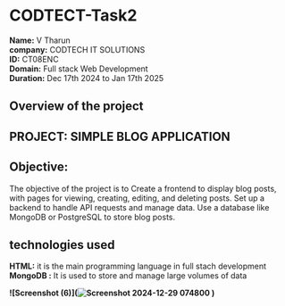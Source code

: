 # CODTECT-Task2
**Name:** V Tharun <br>
**company:** CODTECH IT SOLUTIONS<br>
**ID:** CT08ENC <br>
**Domain:** Full stack Web Development<br>
**Duration:** Dec 17th 2024 to Jan 17th 2025<br>
## Overview of the project
## PROJECT: SIMPLE BLOG APPLICATION
## Objective: 
 The objective of the project is to Create a frontend to display blog posts, with pages for viewing,
creating, editing, and deleting posts. Set up a backend to
handle API requests and manage data. Use a database like
MongoDB or PostgreSQL to store blog posts.
## technologies used
**HTML:** it is the main programming language in full stach development <br>
**MongoDB :** It is used to store and manage large volumes of data<br>

**![Screenshot (6)](![Screenshot 2024-12-29 074800](https://github.com/user-attachments/assets/9697f768-d31c-41db-ab1d-888346b47d1d)
)**

